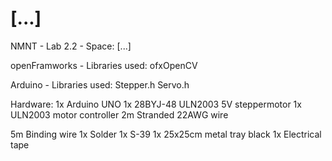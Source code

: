 # [...]
NMNT - Lab 2.2 - Space: [...] 

openFramworks - Libraries used:
ofxOpenCV

Arduino - Libraries used:
Stepper.h
Servo.h

Hardware:
1x Arduino UNO
1x 28BYJ-48 ULN2003 5V steppermotor
1x ULN2003 motor controller
2m Stranded 22AWG wire

5m Binding wire
1x Solder
1x S-39
1x 25x25cm metal tray black
1x Electrical tape
